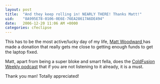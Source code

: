 ```yaml
---
layout: post
title:  "And they keep rolling in! NEARLY THERE! Thanks Matt!"
uid:	"8A995E78-0106-0E6E-76EA28617A6DE494"
date:   2006-12-20 11:06 AM +0000
categories: cfeclipse
---
```

This has to be the most active/lucky day of my life, <a href="http://www.mattwoodward.com/blog/">Matt Woodward </a>has made a donation that really gets me close to getting enough funds to get the laptop fixed.

Matt, apart from being a super bloke and smart fella, does the <a href="http://www.mattwoodward.com/blog/">ColdFusion Weekly podcast</a> that if you are not listening to it already, it is a must.

Thank you man! Totally appreciated!